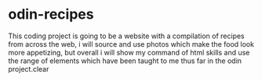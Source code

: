 # odin-recipes
This coding project is going to be a website with a compilation of recipes from across the web, i will source and use photos which make the food look more appetizing, but overall i will show my command of html skills and use the range of elements which have been taught to me thus far in the odin project.clear